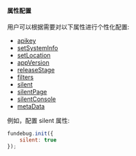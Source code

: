 #### 属性配置

用户可以根据需要对以下属性进行个性化配置:

-   [apikey](./apikey.md)
-   [setSystemInfo](setsysteminfo.md)
-   [setLocation](setlocation.md)
-   [appVersion](./appversion.md)
-   [releaseStage](./releasestage.md)
-   [filters](./filters.md)
-   [silent](./silent.md)
-   [silentPage](./silentpage.md)
-   [silentConsole](./silentconsole.md)
-   [metaData](metadata.md)

例如，配置 silent 属性:

```javascript
fundebug.init({
    silent: true
});
```
